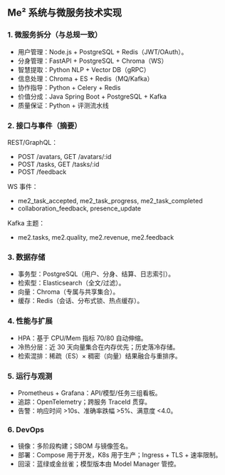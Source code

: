 ## Me² 系统与微服务技术实现

### 1. 微服务拆分（与总规一致）
- 用户管理：Node.js + PostgreSQL + Redis（JWT/OAuth）。
- 分身管理：FastAPI + PostgreSQL + Chroma（WS）
- 智慧提取：Python NLP + Vector DB（gRPC）
- 信息处理：Chroma + ES + Redis（MQ/Kafka）
- 协作指导：Python + Celery + Redis
- 价值分成：Java Spring Boot + PostgreSQL + Kafka
- 质量保证：Python + 评测流水线

### 2. 接口与事件（摘要）
REST/GraphQL：
- POST /avatars, GET /avatars/:id
- POST /tasks, GET /tasks/:id
- POST /feedback

WS 事件：
- me2_task_accepted, me2_task_progress, me2_task_completed
- collaboration_feedback, presence_update

Kafka 主题：
- me2.tasks, me2.quality, me2.revenue, me2.feedback

### 3. 数据存储
- 事务型：PostgreSQL（用户、分身、结算、日志索引）。
- 检索型：Elasticsearch（全文/过滤）。
- 向量：Chroma（专属与共享集合）。
- 缓存：Redis（会话、分布式锁、热点缓存）。

### 4. 性能与扩展
- HPA：基于 CPU/Mem 指标 70/80 自动伸缩。
- 冷热分层：近 30 天向量集合在内存优先；历史落冷存储。
- 检索混排：稀疏（ES）× 稠密（向量）结果融合与重排序。

### 5. 运行与观测
- Prometheus + Grafana：API/模型/任务三组看板。
- 追踪：OpenTelemetry；跨服务 TraceId 贯穿。
- 告警：响应时间 >10s、准确率跌幅 >5%、满意度 <4.0。

### 6. DevOps
- 镜像：多阶段构建；SBOM 与镜像签名。
- 部署：Compose 用于开发，K8s 用于生产；Ingress + TLS + 速率限制。
- 回滚：蓝绿或金丝雀；模型版本由 Model Manager 管控。


